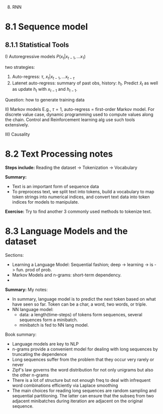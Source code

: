 8. RNN
# 8.1 Sequence model
## 8.1.1 Statistical Tools
I) Autoregressive models
$P(x_t|x_{t-1},... x_{1})$

two strategies:
1. Auto-regress: $\tau$, $x_t|x_{t-1},... x_{t-\tau}$
2. Latenet auto-regress: summary of past obs, history: $h_t$. Predict $\hat{x}_t$ as well as update $h_t$ with $x_{t-1}$ and $h_{t-1}$.

Question: how to generate training data

II) Markov models
E.g., $\tau=1$, auto-regress = first-order Markov model. 
For discrete value case, dynamic programming used to compute values along the chain.
Control and Reinforcement learning alg use such tools extensively.

III) Causality


# 8.2 Text Processing notes
**Steps include:**
Reading the dataset -> Tokenization -> Vocabulary

**Summary:**
- Text is an important form of sequence data
- To preprocess text, we split text into tokens, build a vocabulary to map token strings into numerical indices, and convert text data into token indices for models to manipulate.

**Exercise:**
Try to find another 3 commonly used methods to tokenize text.

# 8.3 Language Models and the dataset
Sections:
- Learning a Language Model: Sequential fashion; deep -> learning -> is -> fun. prod of prob.
- Markov Models and n-grams: short-term dependency.
- 

**Summary:**
My notes: 
- In summary, language model is to predict the next token based on what have seen so far. Token can be a char, a word, two words, or triple.
- NN language model:
  - data: a length(time-steps) of tokens form sequences, several sequences form a minibatch.
  - minibatch is fed to NN lang model.

Book summary:
- Language models are key to NLP
- n-grams provide a convenient model for dealing with long sequences by truncating the dependence
- Long sequences suffer from the problem that they occur very rarely or never
- Zipf's law governs the word distribution for not only unigrams but also the other n-grams
- There is a lot of structure but not enough freq to deal with infrequent word combinations efficiently via Laplace smoothing
- The main choices for reading long sequences are random sampling and sequential partitioning. The latter can ensure that the subseq from two adjacent minibatches during iteration are adjacent on the original sequence.
